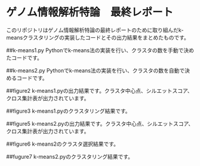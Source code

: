 # ゲノム情報解析特論　最終レポート
このリポジトリはゲノム情報解析特論の最終レポートのために取り組んだk-meansクラスタリングの実装したコードとその出力結果をまとめたものです。

##k-means1.py
Pythonでk-means法の実装を行い、クラスタの数を手動で決めたコードです。

##k-means2.py
Pythonでk-means法の実装を行い、クラスタの数を自動で決めるコードです。

##figure2
k-means1.pyの出力結果です。クラスタ中心点、シルエットスコア、クロス集計表が出力されています。

##figure3
k-means1.pyのクラスタリング結果です。

##figure5
k-means2.pyの出力結果です。クラスタ中心点、シルエットスコア、クロス集計表が出力されています。

##figure6
k-means2のクラスタ選択結果です。

##fugure7
k-means2.pyのクラスタリング結果です。
